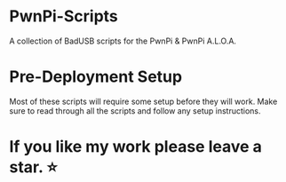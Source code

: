 # PwnPi-Scripts
A collection of BadUSB scripts for the PwnPi &amp; PwnPi A.L.O.A.

# Pre-Deployment Setup
Most of these scripts will require some setup before they will work.
Make sure to read through all the scripts and follow any setup instructions.

# If you like my work please leave a star. ⭐
